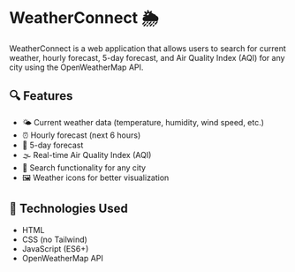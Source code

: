 # WeatherConnect 🌦️

WeatherConnect is a web application that allows users to search for current weather, hourly forecast, 5-day forecast, and Air Quality Index (AQI) for any city using the OpenWeatherMap API.

## 🔍 Features

- 🌤️ Current weather data (temperature, humidity, wind speed, etc.)
- ⏰ Hourly forecast (next 6 hours)
- 📅 5-day forecast
- 🌫️ Real-time Air Quality Index (AQI)
- 🔎 Search functionality for any city
- 🖼️ Weather icons for better visualization

## 🚀 Technologies Used

- HTML
- CSS (no Tailwind)
- JavaScript (ES6+)
- OpenWeatherMap API
